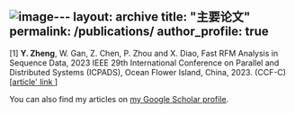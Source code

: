 ![image](https://github.com/DUuOOO/DUuOOO.github.io/assets/95392539/9121be3a-50cd-4162-9662-1bc649268b41)---
layout: archive
title: "主要论文"
permalink: /publications/
author_profile: true
---
[1] **Y. Zheng**, W. Gan, Z. Chen, P. Zhou and X. Diao, Fast RFM Analysis in Sequence Data, 2023 IEEE 29th International Conference on Parallel and Distributed Systems (ICPADS), Ocean Flower Island, China, 2023. (CCF-C)[<a href="https://ieeexplore.ieee.org/abstract/document/10475984">article' link </a>]

  <div class="wordwrap">You can also find my articles on <a href="https://scholar.google.com/citations?user=gZLEFjMAAAAJ">my Google Scholar profile</a>.</div>

